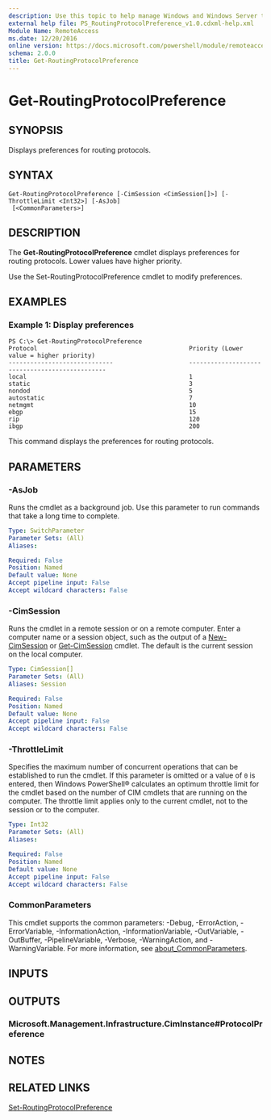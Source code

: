 ```yaml
---
description: Use this topic to help manage Windows and Windows Server technologies with Windows PowerShell.
external help file: PS_RoutingProtocolPreference_v1.0.cdxml-help.xml
Module Name: RemoteAccess
ms.date: 12/20/2016
online version: https://docs.microsoft.com/powershell/module/remoteaccess/get-routingprotocolpreference?view=windowsserver2019-ps&wt.mc_id=ps-gethelp
schema: 2.0.0
title: Get-RoutingProtocolPreference
---
```


# Get-RoutingProtocolPreference

## SYNOPSIS
Displays preferences for routing protocols.

## SYNTAX

```
Get-RoutingProtocolPreference [-CimSession <CimSession[]>] [-ThrottleLimit <Int32>] [-AsJob]
 [<CommonParameters>]
```

## DESCRIPTION
The **Get-RoutingProtocolPreference** cmdlet displays preferences for routing protocols.
Lower values have higher priority.

Use the Set-RoutingProtocolPreference cmdlet to modify preferences.

## EXAMPLES

### Example 1: Display preferences
```
PS C:\> Get-RoutingProtocolPreference
Protocol                                          Priority (Lower value = higher priority)
-----------------------------                     -----------------------------------------------
local                                             1
static                                            3
nondod                                            5
autostatic                                        7
netmgmt                                           10
ebgp                                              15
rip                                               120
ibgp                                              200
```

This command displays the preferences for routing protocols.

## PARAMETERS

### -AsJob
Runs the cmdlet as a background job. Use this parameter to run commands that take a long time to complete.

```yaml
Type: SwitchParameter
Parameter Sets: (All)
Aliases: 

Required: False
Position: Named
Default value: None
Accept pipeline input: False
Accept wildcard characters: False
```

### -CimSession
Runs the cmdlet in a remote session or on a remote computer.
Enter a computer name or a session object, such as the output of a [New-CimSession](https://go.microsoft.com/fwlink/p/?LinkId=227967) or [Get-CimSession](https://go.microsoft.com/fwlink/p/?LinkId=227966) cmdlet.
The default is the current session on the local computer.

```yaml
Type: CimSession[]
Parameter Sets: (All)
Aliases: Session

Required: False
Position: Named
Default value: None
Accept pipeline input: False
Accept wildcard characters: False
```

### -ThrottleLimit
Specifies the maximum number of concurrent operations that can be established to run the cmdlet.
If this parameter is omitted or a value of `0` is entered, then Windows PowerShell® calculates an optimum throttle limit for the cmdlet based on the number of CIM cmdlets that are running on the computer.
The throttle limit applies only to the current cmdlet, not to the session or to the computer.

```yaml
Type: Int32
Parameter Sets: (All)
Aliases: 

Required: False
Position: Named
Default value: None
Accept pipeline input: False
Accept wildcard characters: False
```

### CommonParameters
This cmdlet supports the common parameters: -Debug, -ErrorAction, -ErrorVariable, -InformationAction, -InformationVariable, -OutVariable, -OutBuffer, -PipelineVariable, -Verbose, -WarningAction, and -WarningVariable. For more information, see [about_CommonParameters](https://go.microsoft.com/fwlink/?LinkID=113216).

## INPUTS

## OUTPUTS

### Microsoft.Management.Infrastructure.CimInstance#ProtocolPreference

## NOTES

## RELATED LINKS

[Set-RoutingProtocolPreference](./Set-RoutingProtocolPreference.md)

